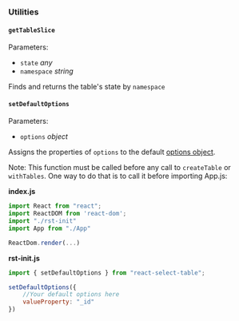  ### Utilities

#### `getTableSlice`

Parameters:

* `state` *any*
* `namespace` *string*

Finds and returns the table's state by `namespace`

#### `setDefaultOptions`

Parameters:

* `options` *object*

Assigns the properties of `options` to the default [options object](./options.md).

Note: This function must be called before any call to `createTable` or `withTables`. One way to do that is to call it before importing App.js:

**index.js**

````javascript
import React from "react";
import ReactDOM from 'react-dom';
import "./rst-init"
import App from "./App"

ReactDom.render(...)
````

**rst-init.js**

```javascript
import { setDefaultOptions } from "react-select-table";

setDefaultOptions({
    //Your default options here
    valueProperty: "_id"
})
```

